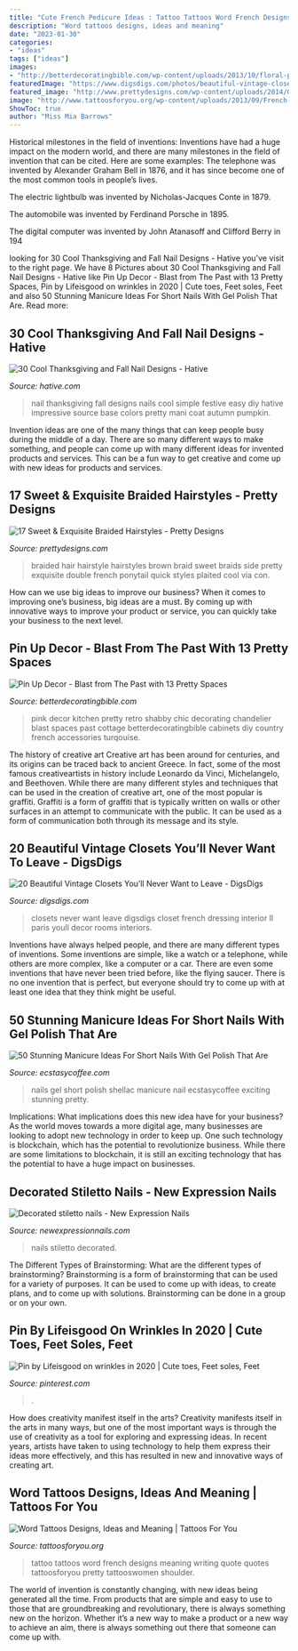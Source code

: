 ```yaml
---
title: "Cute French Pedicure Ideas : Tattoo Tattoos Word French Designs Meaning Writing Quote Quotes Tattoosforyou Pretty Tattooswomen Shoulder"
description: "Word tattoos designs, ideas and meaning"
date: "2023-01-30"
categories:
- "ideas"
tags: ["ideas"]
images:
- "http://betterdecoratingbible.com/wp-content/uploads/2013/10/floral-pin-up-kitchen-retro-50s-style-pink-turqouise-blue-green-chandelier-chairs-better-decorating-bible-blog.jpg"
featuredImage: "https://www.digsdigs.com/photos/beautiful-vintage-closets-youll-never-want-to-leave-16.jpg"
featured_image: "http://www.prettydesigns.com/wp-content/uploads/2014/07/Beautiful-Braided-Hairstyle-for-Brown-Hair.jpg"
image: "http://www.tattoosforyou.org/wp-content/uploads/2013/09/French-Word-Tattoos-1024x680.jpg"
ShowToc: true
author: "Miss Mia Barrows"
---
```



Historical milestones in the field of inventions:
Inventions have had a huge impact on the modern world, and there are many milestones in the field of invention that can be cited. Here are some examples:
The telephone was invented by Alexander Graham Bell in 1876, and it has since become one of the most common tools in people’s lives.

The electric lightbulb was invented by Nicholas-Jacques Conte in 1879.

The automobile was invented by Ferdinand Porsche in 1895. 

The digital computer was invented by John Atanasoff and Clifford Berry in 194
	

		
looking for 30 Cool Thanksgiving and Fall Nail Designs - Hative you've visit to the right page. We have 8 Pictures about 30 Cool Thanksgiving and Fall Nail Designs - Hative like Pin Up Decor - Blast from The Past with 13 Pretty Spaces, Pin by Lifeisgood on wrinkles in 2020 | Cute toes, Feet soles, Feet and also 50 Stunning Manicure Ideas For Short Nails With Gel Polish That Are. Read more:
		
    
## 30 Cool Thanksgiving And Fall Nail Designs - Hative

<img loading=lazy src="https://hative.com/wp-content/uploads/2014/11/thanksgiving-nail-designs/15-thanksgiving-and-fall-nail-designs.jpg" onerror="this.onerror=null;this.src='https://tse2.mm.bing.net/th?id=OIP.bVAgsciHFsigBCtoVky36AHaIF&amp;pid=15.1';" alt="30 Cool Thanksgiving and Fall Nail Designs - Hative">

_Source: hative.com_

>nail thanksgiving fall designs nails cool simple festive easy diy hative impressive source base colors pretty mani coat autumn pumpkin. 

	

Invention ideas are one of the many things that can keep people busy during the middle of a day. There are so many different ways to make something, and people can come up with many different ideas for invented products and services. This can be a fun way to get creative and come up with new ideas for products and services.

    
## 17 Sweet &amp; Exquisite Braided Hairstyles - Pretty Designs

<img loading=lazy src="http://www.prettydesigns.com/wp-content/uploads/2014/07/Beautiful-Braided-Hairstyle-for-Brown-Hair.jpg" onerror="this.onerror=null;this.src='https://tse4.mm.bing.net/th?id=OIP.SKc-8dqNb1hdIBYtvn2DOQHaLH&amp;pid=15.1';" alt="17 Sweet &amp; Exquisite Braided Hairstyles - Pretty Designs">

_Source: prettydesigns.com_

>braided hair hairstyle hairstyles brown braid sweet braids side pretty exquisite double french ponytail quick styles plaited cool via con. 

	

How can we use big ideas to improve our business?
When it comes to improving one’s business, big ideas are a must. By coming up with innovative ways to improve your product or service, you can quickly take your business to the next level.

    
## Pin Up Decor - Blast From The Past With 13 Pretty Spaces

<img loading=lazy src="http://betterdecoratingbible.com/wp-content/uploads/2013/10/floral-pin-up-kitchen-retro-50s-style-pink-turqouise-blue-green-chandelier-chairs-better-decorating-bible-blog.jpg" onerror="this.onerror=null;this.src='https://tse4.mm.bing.net/th?id=OIP.uNkdjm18qGE0ZZGLMwYmvQHaKX&amp;pid=15.1';" alt="Pin Up Decor - Blast from The Past with 13 Pretty Spaces">

_Source: betterdecoratingbible.com_

>pink decor kitchen pretty retro shabby chic decorating chandelier blast spaces past cottage betterdecoratingbible cabinets diy country french accessories turqouise. 

	

The history of creative art
Creative art has been around for centuries, and its origins can be traced back to ancient Greece. In fact, some of the most famous creativeartists in history include Leonardo da Vinci, Michelangelo, and Beethoven. While there are many different styles and techniques that can be used in the creation of creative art, one of the most popular is graffiti. Graffiti is a form of graffiti that is typically written on walls or other surfaces in an attempt to communicate with the public. It can be used as a form of communication both through its message and its style.

    
## 20 Beautiful Vintage Closets You’ll Never Want To Leave - DigsDigs

<img loading=lazy src="https://www.digsdigs.com/photos/beautiful-vintage-closets-youll-never-want-to-leave-16.jpg" onerror="this.onerror=null;this.src='https://tse2.mm.bing.net/th?id=OIP.DEusRXP1XP4-_GMdBmviOgAAAA&amp;pid=15.1';" alt="20 Beautiful Vintage Closets You’ll Never Want to Leave - DigsDigs">

_Source: digsdigs.com_

>closets never want leave digsdigs closet french dressing interior ll paris youll decor rooms interiors. 

	

Inventions have always helped people, and there are many different types of inventions. Some inventions are simple, like a watch or a telephone, while others are more complex, like a computer or a car. There are even some inventions that have never been tried before, like the flying saucer. There is no one invention that is perfect, but everyone should try to come up with at least one idea that they think might be useful.

    
## 50 Stunning Manicure Ideas For Short Nails With Gel Polish That Are

<img loading=lazy src="http://www.ecstasycoffee.com/wp-content/uploads/2016/09/Shellac-nails.jpg" onerror="this.onerror=null;this.src='https://tse2.mm.bing.net/th?id=OIP.fueAjzVThv8p2UtIxmTgBgHaJ4&amp;pid=15.1';" alt="50 Stunning Manicure Ideas For Short Nails With Gel Polish That Are">

_Source: ecstasycoffee.com_

>nails gel short polish shellac manicure nail ecstasycoffee exciting stunning pretty. 

	

Implications: What implications does this new idea have for your business?
As the world moves towards a more digital age, many businesses are looking to adopt new technology in order to keep up. One such technology is blockchain, which has the potential to revolutionize business. While there are some limitations to blockchain, it is still an exciting technology that has the potential to have a huge impact on businesses.

    
## Decorated Stiletto Nails - New Expression Nails

<img loading=lazy src="https://newexpressionnails.com/wp-content/uploads/2019/08/decorated-stiletto-nails-1.jpg" onerror="this.onerror=null;this.src='https://tse2.mm.bing.net/th?id=OIP._L8RE3B5iOTkZQv4fjFAEQHaJQ&amp;pid=15.1';" alt="Decorated stiletto nails - New Expression Nails">

_Source: newexpressionnails.com_

>nails stiletto decorated. 

	

The Different Types of Brainstorming: What are the different types of brainstorming?
Brainstorming is a form of brainstorming that can be used for a variety of purposes. It can be used to come up with ideas, to create plans, and to come up with solutions. Brainstorming can be done in a group or on your own.

    
## Pin By Lifeisgood On Wrinkles In 2020 | Cute Toes, Feet Soles, Feet

<img loading=lazy src="https://i.pinimg.com/736x/05/4d/dd/054ddd61ddb949dc1dfd4a1dd4a0e2c5.jpg" onerror="this.onerror=null;this.src='https://tse1.mm.bing.net/th?id=OIP.PNxuXP3HlhP40EFr4P5HCQHaNK&amp;pid=15.1';" alt="Pin by Lifeisgood on wrinkles in 2020 | Cute toes, Feet soles, Feet">

_Source: pinterest.com_

>. 

	

How does creativity manifest itself in the arts?
Creativity manifests itself in the arts in many ways, but one of the most important ways is through the use of creativity as a tool for exploring and expressing ideas. In recent years, artists have taken to using technology to help them express their ideas more effectively, and this has resulted in new and innovative ways of creating art.

    
## Word Tattoos Designs, Ideas And Meaning | Tattoos For You

<img loading=lazy src="http://www.tattoosforyou.org/wp-content/uploads/2013/09/French-Word-Tattoos-1024x680.jpg" onerror="this.onerror=null;this.src='https://tse1.mm.bing.net/th?id=OIP.qm15oTWNHHZcTlZWovO7iQHaE6&amp;pid=15.1';" alt="Word Tattoos Designs, Ideas and Meaning | Tattoos For You">

_Source: tattoosforyou.org_

>tattoo tattoos word french designs meaning writing quote quotes tattoosforyou pretty tattooswomen shoulder. 

	

The world of invention is constantly changing, with new ideas being generated all the time. From products that are simple and easy to use to those that are groundbreaking and revolutionary, there is always something new on the horizon. Whether it’s a new way to make a product or a new way to achieve an aim, there is always something out there that someone can come up with.

